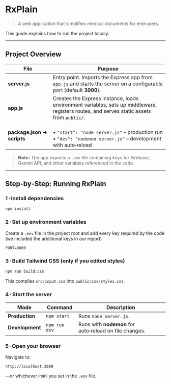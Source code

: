 # RxPlain

> A web application that simplifies medical documents for end‑users.

This guide explains how to run the project locally.

---

## Project Overview

| File | Purpose |
|------|---------|
| **server.js** | Entry point. Imports the Express app from `app.js` and starts the server on a configurable port (default **3000**). |
| **app.js** | Creates the Express instance, loads environment variables, sets up middleware, registers routes, and serves static assets from `public/`. |
| **package.json → scripts** | <br>• `"start": "node server.js"` – production run<br>• `"dev": "nodemon server.js"` – development with auto‑reload |

> **Note:** The app expects a `.env` file containing keys for Firebase, Gemini API, and other variables referenced in the code.

---

## Step‑by‑Step: Running RxPlain

### 1 · Install dependencies

```bash
npm install
````

### 2 · Set up environment variables

Create a `.env` file in the project root and add every key required by the code (we included the additional keys in our report)

```dotenv
PORT=3000           
```

### 3 · Build Tailwind CSS (only if you edited styles)

```bash
npm run build:css
```

This compiles `src/input.css` into `public/css/styles.css`.

### 4 · Start the server

| Mode            | Command       | Description                                            |
| --------------- | ------------- | ------------------------------------------------------ |
| **Production**  | `npm start`   | Runs `node server.js`.                                 |
| **Development** | `npm run dev` | Runs with **nodemon** for auto‑reload on file changes. |

### 5 · Open your browser

Navigate to:

```
http://localhost:3000
```

—or whichever `PORT` you set in the `.env` file.

```
